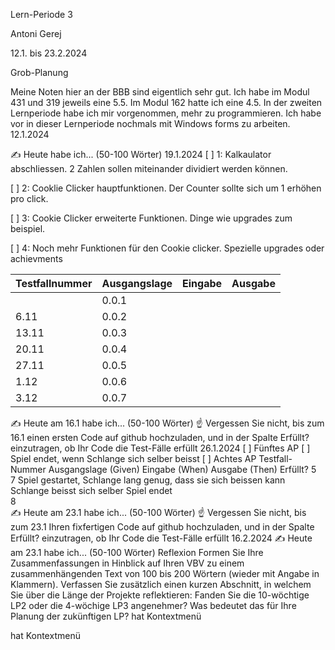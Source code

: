 Lern-Periode 3

Antoni Gerej

12.1. bis 23.2.2024

Grob-Planung


Meine Noten hier an der BBB sind eigentlich sehr gut. Ich habe im Modul 431 und 319 jeweils eine 5.5. Im Modul 162 hatte ich eine 4.5. In der zweiten Lernperiode habe ich mir vorgenommen, mehr zu programmieren. Ich habe vor in dieser Lernperiode nochmals mit Windows forms zu arbeiten.
12.1.2024


✍️ Heute habe ich... (50-100 Wörter)
19.1.2024
[ ] 1: Kalkaulator abschliessen. 2 Zahlen sollen miteinander dividiert werden können.

[ ] 2: Cooklie Clicker hauptfunktionen. Der Counter sollte sich um 1 erhöhen pro click.

[ ] 3: Cookie Clicker erweiterte Funktionen. Dinge wie upgrades zum beispiel.

[ ] 4: Noch mehr Funktionen für den Cookie clicker. Spezielle upgrades oder achievments 

| Testfallnummer    | Ausgangslage |Eingabe                                             | Ausgabe|
| ----------| ------- | ------------------------------------------------------------ |------------------------------------|
|           | 0.0.1   |  |  |
|  6.11     | 0.0.2   |                                                              |  |
| 13.11     | 0.0.3   |                                                              |  |
| 20.11     | 0.0.4   |   |   |
| 27.11     | 0.0.5   |  |   |
| 1.12      | 0.0.6   |   |   |
| 3.12      | 0.0.7   | |   |





✍️ Heute am 16.1 habe ich... (50-100 Wörter)
☝️ Vergessen Sie nicht, bis zum 16.1 einen ersten Code auf github hochzuladen, und in der Spalte Erfüllt? einzutragen, ob Ihr Code die Test-Fälle erfüllt
26.1.2024
[ ] Fünftes AP
[ ] Spiel endet, wenn Schlange sich selber beisst
[ ] Achtes AP
Testfall-Nummer	Ausgangslage (Given)	Eingabe (When)	Ausgabe (Then)	Erfüllt?
5	 	 	 	 
7	Spiel gestartet, Schlange lang genug, dass sie sich beissen kann	Schlange beisst sich selber	Spiel endet	 
8	 	 	 	 
✍️ Heute am 23.1 habe ich... (50-100 Wörter)
☝️ Vergessen Sie nicht, bis zum 23.1 Ihren fixfertigen Code auf github hochzuladen, und in der Spalte Erfüllt? einzutragen, ob Ihr Code die Test-Fälle erfüllt
16.2.2024
✍️ Heute am 23.1 habe ich... (50-100 Wörter)
Reflexion
Formen Sie Ihre Zusammenfassungen in Hinblick auf Ihren VBV zu einem zusammenhängenden Text von 100 bis 200 Wörtern (wieder mit Angabe in Klammern).
Verfassen Sie zusätzlich einen kurzen Abschnitt, in welchem Sie über die Länge der Projekte reflektieren: Fanden Sie die 10-wöchtige LP2 oder die 4-wöchige LP3 angenehmer? Was bedeutet das für Ihre Planung der zukünftigen LP?
hat Kontextmenü


hat Kontextmenü

